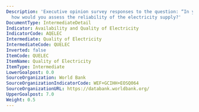```yaml
---
Description: 'Executive opinion survey responses to the question: “In your country,
  how would you assess the reliability of the electricity supply?'
DocumentType: IntermediateDetail
Indicator: Availability and Quality of Electricity
IndicatorCode: AQELEC
Intermediate: Quality of Electricity
IntermediateCode: QUELEC
Inverted: false
ItemCode: QUELEC
ItemName: Quality of Electricity
ItemType: Intermediate
LowerGoalpost: 0.0
SourceOrganization: World Bank
SourceOrganizationIndicatorCode: WEF+GCIHH+EOSQ064
SourceOrganizationURL: https://databank.worldbank.org/
UpperGoalpost: 7.0
Weight: 0.5
---
```


